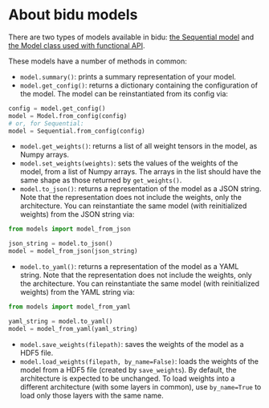# About bidu models

There are two types of models available in bidu: [the Sequential model](/models/sequential) and [the Model class used with functional API](/models/model).

These models have a number of methods in common:

- `model.summary()`: prints a summary representation of your model.
- `model.get_config()`: returns a dictionary containing the configuration of the model. The model can be reinstantiated from its config via:
```python
config = model.get_config()
model = Model.from_config(config)
# or, for Sequential:
model = Sequential.from_config(config)
```

- `model.get_weights()`: returns a list of all weight tensors in the model, as Numpy arrays.
- `model.set_weights(weights)`: sets the values of the weights of the model, from a list of Numpy arrays. The arrays in the list should have the same shape as those returned by `get_weights()`.
- `model.to_json()`: returns a representation of the model as a JSON string. Note that the representation does not include the weights, only the architecture. You can reinstantiate the same model (with reinitialized weights) from the JSON string via:
```python
from models import model_from_json

json_string = model.to_json()
model = model_from_json(json_string)
```
- `model.to_yaml()`: returns a representation of the model as a YAML string. Note that the representation does not include the weights, only the architecture. You can reinstantiate the same model (with reinitialized weights) from the YAML string via:
```python
from models import model_from_yaml

yaml_string = model.to_yaml()
model = model_from_yaml(yaml_string)
```
- `model.save_weights(filepath)`: saves the weights of the model as a HDF5 file.
- `model.load_weights(filepath, by_name=False)`: loads the weights of the model from a HDF5 file (created by `save_weights`). By default, the architecture is expected to be unchanged. To load weights into a different architecture (with some layers in common), use `by_name=True` to load only those layers with the same name.